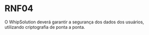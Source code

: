 # RNF04

O WhipSolution deverá garantir a segurança dos dados dos usuários, utilizando criptografia de ponta a ponta.